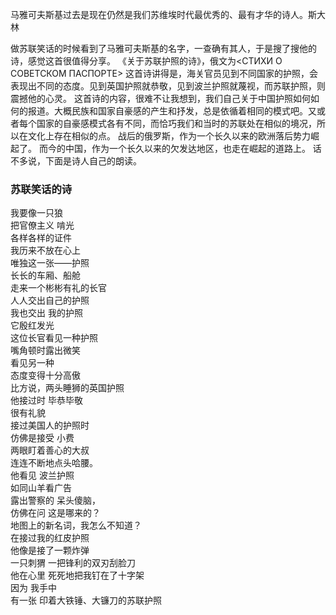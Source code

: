 

马雅可夫斯基过去是现在仍然是我们苏维埃时代最优秀的、最有才华的诗人。斯大林

做苏联笑话的时候看到了马雅可夫斯基的名字，一查确有其人，于是搜了搜他的诗，感觉这首很值得分享。
《关于苏联护照的诗》，俄文为<СТИХИ О СОВЕТСКОМ ПАСПОРТЕ>
这首诗讲得是，海关官员见到不同国家的护照，会表现出不同的态度。见到英国护照就恭敬，见到波兰护照就蔑视，而苏联护照，则震撼他的心灵。
这首诗的内容，很难不让我想到，我们自己关于中国护照如何如何的报道。大概民族和国家自豪感的产生和抒发，总是依循着相同的模式吧。又或者每个国家的自豪感模式各有不同，而恰巧我们和当时的苏联处在相似的境况，所以在文化上存在相似的点。
战后的俄罗斯，作为一个长久以来的欧洲落后势力崛起了。
而今的中国，作为一个长久以来的欠发达地区，也走在崛起的道路上。
话不多说，下面是诗人自己的朗读。



### 苏联笑话的诗
我要像一只狼  
把官僚主义 啃光  
各样各样的证件  
我历来不放在心上  
唯独这一张——护照  
长长的车厢、船舱  
走来一个彬彬有礼的长官  
人人交出自己的护照  
我也交出 我的护照  
它殷红发光  
这位长官看见一种护照  
嘴角顿时露出微笑  
看见另一种  
态度变得十分高傲  
比方说，两头睡狮的英国护照  
他接过时 毕恭毕敬  
很有礼貌  
接过美国人的护照时  
仿佛是接受 小费  
两眼盯着善心的大叔  
连连不断地点头哈腰。  
他看见 波兰护照  
如同山羊看广告  
露出警察的 呆头傻脑，  
仿佛在问 这是哪来的？  
地图上的新名词，我怎么不知道？  
在接过我的红皮护照  
他像是接了一颗炸弹  
一只刺猬 一把锋利的双刃刮脸刀  
他在心里 死死地把我钉在了十字架  
因为 我手中  
有一张 印着大铁锤、大镰刀的苏联护照
